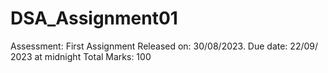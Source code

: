 # DSA_Assignment01
Assessment: First Assignment Released on: 30/08/2023.  Due date: 22/09/ 2023 at midnight Total Marks: 100
